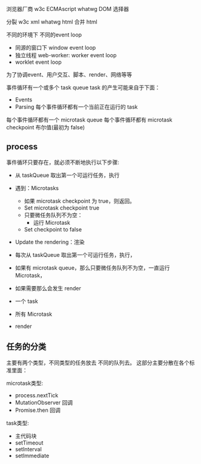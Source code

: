 浏览器厂商 w3c ECMAscript  whatwg    DOM 选择器

分裂  w3c  xml   whatwg  html
合并  html

不同的环境下  不同的event loop
- 同源的窗口下   window event loop  
- 独立线程 web-worker: worker event loop 
- worklet event loop


为了协调event、用户交互、脚本、render、网络等等

事件循环有一个或多个 task queue
task 的产生可能来自于下面：
- Events
- Parsing
每个事件循环都有一个当前正在运行的 task

每个事件循环都有一个 microtask queue
每个事件循环都有 microtask checkpoint 布尔值(最初为 false)

## process

事件循环只要存在，就必须不断地执行以下步骤:
  - 从 taskQueue 取出第一个可运行任务，执行
  - 遇到：Microtasks
    - 如果 microtask checkpoint 为 true，则返回。
    - Set microtask checkpoint true
    - 只要微任务队列不为空：
      - 运行 Microtask
    - Set checkpoint to false
  - Update the rendering：渲染


- 每次从 taskQueue 取出第一个可运行任务，执行，
- 如果有 microtask queue，那么只要微任务队列不为空，一直运行Microtask，
- 如果需要那么会发生 render


- 一个 task
- 所有 Microtask
- render

## 任务的分类

主要有两个类型，不同类型的任务放去 不同的队列去。
这部分主要分散在各个标准里面：

microtask类型:
- process.nextTick
- MutationObserver 回调
- Promise.then 回调

task类型:
- 主代码块
- setTimeout
- setInterval
- setImmediate

<!-- task === MacroTask -->